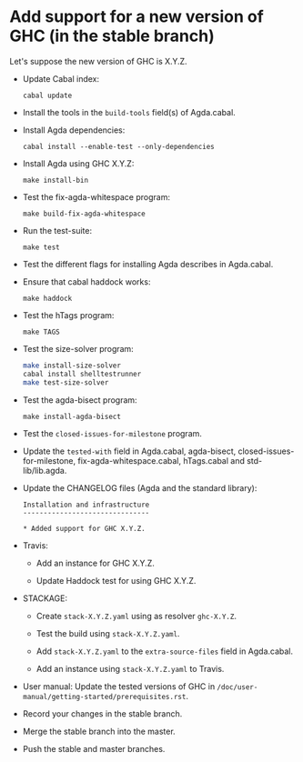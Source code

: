 Add support for a new version of GHC (in the stable branch)
===========================================================

Let's suppose the new version of GHC is X.Y.Z.

* Update Cabal index:

  `cabal update`

* Install the tools in the `build-tools` field(s) of Agda.cabal.

* Install Agda dependencies:

  `cabal install --enable-test --only-dependencies`

* Install Agda using GHC X.Y.Z:

  `make install-bin`

* Test the fix-agda-whitespace program:

  `make build-fix-agda-whitespace`

* Run the test-suite:

  `make test`

* Test the different flags for installing Agda describes in Agda.cabal.

* Ensure that cabal haddock works:

  `make haddock`

* Test the hTags program:

  `make TAGS`

* Test the size-solver program:

  ```bash
  make install-size-solver
  cabal install shelltestrunner
  make test-size-solver
  ```

* Test the agda-bisect program:

  `make install-agda-bisect`

* Test the `closed-issues-for-milestone` program.

* Update the `tested-with` field in Agda.cabal, agda-bisect,
  closed-issues-for-milestone, fix-agda-whitespace.cabal, hTags.cabal
  and std-lib/lib.agda.

* Update the CHANGELOG files (Agda and the standard library):


   ```
   Installation and infrastructure
   -------------------------------

   * Added support for GHC X.Y.Z.
   ```

* Travis:

  - Add an instance for GHC X.Y.Z.

  - Update Haddock test for using GHC X.Y.Z.

* STACKAGE:

  - Create `stack-X.Y.Z.yaml` using as resolver `ghc-X.Y.Z`.

  - Test the build using `stack-X.Y.Z.yaml`.

  - Add `stack-X.Y.Z.yaml` to the `extra-source-files` field in
    Agda.cabal.

  - Add an instance using `stack-X.Y.Z.yaml` to Travis.

* User manual: Update the tested versions of GHC in
  `/doc/user-manual/getting-started/prerequisites.rst`.

* Record your changes in the stable branch.

* Merge the stable branch into the master.

* Push the stable and master branches.
